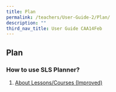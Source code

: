 ```yaml
---
title: Plan
permalink: /teachers/User-Guide-2/Plan/
description: ""
third_nav_title: User Guide CAA14Feb
---
```

## Plan

### How to use SLS Planner?

1. <a href="/user-guide/Teachers-UG/aboutlessons/" target="_blank">About Lessons/Courses (Improved)</a>